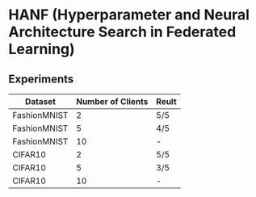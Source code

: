 # HANF (Hyperparameter and Neural Architecture Search in Federated Learning)

## Experiments
| Dataset       | Number of Clients | Reult   |
|---------------|-------------------|---------|
| FashionMNIST  | 2                 | 5/5     |
| FashionMNIST  | 5                 | 4/5     |
| FashionMNIST  | 10                | -       |
| CIFAR10       | 2                 | 5/5     |
| CIFAR10       | 5                 | 3/5     |
| CIFAR10       | 10                | -       |